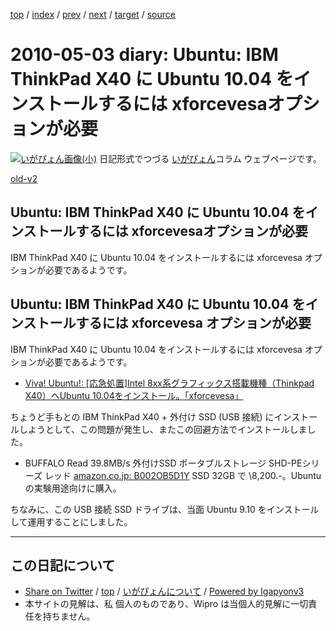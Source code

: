[top](../index.html) 
 / [index](index.html) 
 / [prev](ig100502.html) 
 / [next](ig100504.html) 
 / [target](https://igapyon.github.io/diary/2010/ig100503.html) 
 / [source](https://github.com/igapyon/diary/blob/master/2010/ig100503.src.md) 

2010-05-03 diary: Ubuntu: IBM ThinkPad X40 に Ubuntu 10.04 をインストールするには xforcevesaオプションが必要
=====================================================================================================
[![いがぴょん画像(小)](https://igapyon.github.io/diary/images/iga200306s.jpg "いがぴょん")](https://igapyon.github.io/diary/memo/memoigapyon.html) 日記形式でつづる [いがぴょん](https://igapyon.github.io/diary/memo/memoigapyon.html)コラム ウェブページです。

[old-v2](ig100503-orig.html)

## Ubuntu: IBM ThinkPad X40 に Ubuntu 10.04 をインストールするには xforcevesaオプションが必要

IBM ThinkPad X40 に Ubuntu 10.04 をインストールするには xforcevesa オプションが必要であるようです。


## Ubuntu: IBM ThinkPad X40 に Ubuntu 10.04 をインストールするには xforcevesa オプションが必要

IBM ThinkPad X40 に Ubuntu 10.04 をインストールするには xforcevesa オプションが必要であるようです。

* [Viva! Ubuntu!: [応急処置]Intel 8xx系グラフィックス搭載機種（Thinkpad X40）へUbuntu 10.04をインストール。「xforcevesa」](http://viva-ubuntu.kilo.jp/?p=2822)

ちょうど手もとの IBM ThinkPad X40 + 外付け SSD (USB 接続) にインストールしようとして、この問題が発生し、またこの回避方法でインストールしました。

* BUFFALO Read 39.8MB/s 外付けSSD ポータブルストレージ SHD-PEシリーズ レッド
  [amazon.co.jp: B002OB5D1Y](http://www.amazon.co.jp/exec/obidos/ASIN/B002OB5D1Y/igapyondiary-22)
  SSD 32GB で \8,200.-。Ubuntu の実験用途向けに購入。

ちなみに、この USB 接続 SSD ドライブは、当面 Ubuntu 9.10 をインストールして運用することにしました。


----------------------------------------------------------------------------------------------------

## この日記について

* [Share on Twitter](https://twitter.com/intent/tweet?hashtags=igapyon%2Cdiary%2C%E3%81%84%E3%81%8C%E3%81%B4%E3%82%87%E3%82%93&text=Ubuntu%3A+IBM+ThinkPad+X40+%E3%81%AB+Ubuntu+10.04+%E3%82%92%E3%82%A4%E3%83%B3%E3%82%B9%E3%83%88%E3%83%BC%E3%83%AB%E3%81%99%E3%82%8B%E3%81%AB%E3%81%AF+xforcevesa%E3%82%AA%E3%83%97%E3%82%B7%E3%83%A7%E3%83%B3%E3%81%8C%E5%BF%85%E8%A6%81&url=https%3A%2F%2Figapyon.github.io%2Fdiary%2F2010%2Fig100503.html) / [top](../index.html) / [いがぴょんについて](https://igapyon.github.io/diary/memo/memoigapyon.html) / [Powered by Igapyonv3](https://github.com/igapyon/igapyonv3)
* 本サイトの見解は、私 個人のものであり、Wipro は当個人的見解に一切責任を持ちません。 
